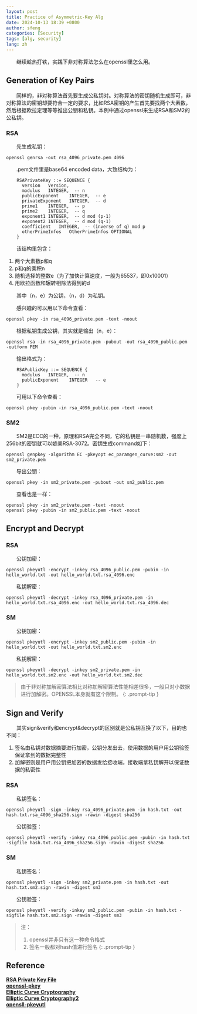 ```yaml
---
layout: post
title: Practice of Asymmetric-Key Alg
date: 2024-10-13 18:39 +0800
author: sfeng
categories: [Security]
tags: [alg, security]
lang: zh
---
```


&emsp;&emsp;继续趁热打铁，实践下非对称算法怎么在openssl里怎么用。 

## Generation of Key Pairs

&emsp;&emsp;同样的，非对称算法首先要生成公私钥对。对称算法的密钥随机生成即可，非对称算法的密钥却要符合一定的要求，比如RSA密钥的产生首先要找两个大素数，然后根据欧拉定理等等推出公钥和私钥。本例中通过openssl来生成RSA和SM2的公私钥。  

### RSA
&emsp;&emsp;先生成私钥：  
```shell
openssl genrsa -out rsa_4096_private.pem 4096
```

&emsp;&emsp;.pem文件里是base64 encoded data，大致结构为：  
```
    RSAPrivateKey ::= SEQUENCE {
      version   Version,
      modulus   INTEGER,  -- n
      publicExponent    INTEGER,  -- e
      privateExponent   INTEGER,  -- d
      prime1    INTEGER,  -- p
      prime2    INTEGER,  -- q
      exponent1 INTEGER,  -- d mod (p-1)
      exponent2 INTEGER,  -- d mod (q-1)
      coefficient   INTEGER,  -- (inverse of q) mod p
      otherPrimeInfos   OtherPrimeInfos OPTIONAL
    }
```

&emsp;&emsp;该结构里包含：  
1. 两个大素数p和q  
2. p和q的乘积n  
3. 随机选择的整数e（为了加快计算速度，一般为65537，即0x10001）  
4. 用欧拉函数和辗转相除法得到的d  

&emsp;&emsp;其中（n，e）为公钥，（n，d）为私钥。  

&emsp;&emsp;感兴趣的可以用以下命令查看：  
```shell
openssl pkey -in rsa_4096_private.pem -text -noout
```

&emsp;&emsp;根据私钥生成公钥，其实就是输出（n，e）：  
```shell
openssl rsa -in rsa_4096_private.pem -pubout -out rsa_4096_public.pem -outform PEM 
```

&emsp;&emsp;输出格式为：  
```
    RSAPublicKey ::= SEQUENCE {
      modulus   INTEGER,  -- n
      publicExponent    INTEGER   -- e
    }
```

&emsp;&emsp;可用以下命令查看：  
```shell
openssl pkey -pubin -in rsa_4096_public.pem -text -noout
```

### SM2
&emsp;&emsp;SM2是ECC的一种，原理和RSA完全不同，它的私钥是一串随机数，强度上256bit的密钥就可以媲美RSA-3072。密钥生成command如下：  
```shell
openssl genpkey -algorithm EC -pkeyopt ec_paramgen_curve:sm2 -out sm2_private.pem
```

&emsp;&emsp;导出公钥：  
```shell
openssl pkey -in sm2_private.pem -pubout -out sm2_public.pem
```

&emsp;&emsp;查看也是一样：  
```shell
openssl pkey -in sm2_private.pem -text -noout
openssl pkey -pubin -in sm2_public.pem -text -noout
```

## Encrypt and Decrypt

### RSA
&emsp;&emsp;公钥加密：  
```shell
openssl pkeyutl -encrypt -inkey rsa_4096_public.pem -pubin -in hello_world.txt -out hello_world.txt.rsa_4096.enc
```
&emsp;&emsp;私钥解密：  
```shell
openssl pkeyutl -decrypt -inkey rsa_4096_private.pem -in hello_world.txt.rsa_4096.enc -out hello_world.txt.rsa_4096.dec
```

### SM
&emsp;&emsp;公钥加密：  
```shell
openssl pkeyutl -encrypt -inkey sm2_public.pem -pubin -in hello_world.txt -out hello_world.txt.sm2.enc
```
&emsp;&emsp;私钥解密：  
```shell
openssl pkeyutl -decrypt -inkey sm2_private.pem -in hello_world.txt.sm2.enc -out hello_world.txt.sm2.dec
```

> 由于非对称加解密算法相比对称加解密算法性能相差很多，一般只对小数据进行加解密。OPENSSL本身就有这个限制。
{: .prompt-tip }  

## Sign and Verify

&emsp;&emsp;其实sign&verify和encrypt&decrypt的区别就是公私钥互换了以下，目的也不同：  
1. 签名由私钥对数据摘要进行加密，公钥分发出去，使用数据的用户用公钥验签保证拿到的数据完整性
2. 加解密则是用户用公钥把加密的数据发给接收端，接收端拿私钥解开以保证数据的私密性

### RSA
&emsp;&emsp;私钥签名：  
```shell
openssl pkeyutl -sign -inkey rsa_4096_private.pem -in hash.txt -out hash.txt.rsa_4096_sha256.sign -rawin -digest sha256
```

&emsp;&emsp;公钥验签：  
```shell
openssl pkeyutl -verify -inkey rsa_4096_public.pem -pubin -in hash.txt -sigfile hash.txt.rsa_4096_sha256.sign -rawin -digest sha256
```

### SM

&emsp;&emsp;私钥签名：  
```shell
openssl pkeyutl -sign -inkey sm2_private.pem -in hash.txt -out hash.txt.sm2.sign -rawin -digest sm3
```

&emsp;&emsp;公钥验签：  
```shell
openssl pkeyutl -verify -inkey sm2_public.pem -pubin -in hash.txt -sigfile hash.txt.sm2.sign -rawin -digest sm3
```

> 注：
>   1. openssl并非只有这一种命令格式
>   2. 签名一般都对hash值进行签名
{: .prompt-tip }  

## Reference
[**RSA Private Key File**](https://mbed-tls.readthedocs.io/en/latest/kb/cryptography/asn1-key-structures-in-der-and-pem/#rsa-private-key-file-pkcs-1)  
[**openssl-pkey**](https://docs.openssl.org/3.0/man1/openssl-pkey/)  
[**Elliptic Curve Cryptography**](https://medium.com/@elusivprivacy/an-introduction-to-elliptic-curve-cryptography-19a6e5752fcf)  
[**Elliptic Curve Cryptography2**](https://cryptobook.nakov.com/asymmetric-key-ciphers/elliptic-curve-cryptography-ecc)  
[**opensll-pkeyutl**](https://docs.openssl.org/3.0/man1/openssl-pkeyutl)  
